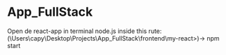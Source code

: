 # App_FullStack

Open de react-app in terminal node.js inside this rute:(\Users\capy\Desktop\Projects\App_FullStack\frontend\my-react>)-> npm start